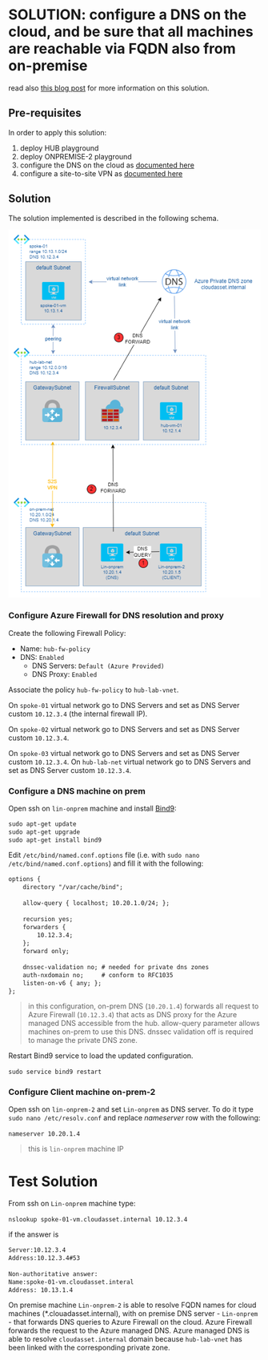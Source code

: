 # SOLUTION: configure a DNS on the cloud, and be sure that all machines are reachable via FQDN also from on-premise

read also [this blog post](https://nicolgit.github.io/dns-forwarding-azure-hub-and-spoke/) for more information on this solution.

## Pre-requisites

In order to apply this solution:

1. deploy HUB playground
2. deploy ONPREMISE-2 playground
3. configure the DNS on the cloud as [documented here](dns-on-prem.md)
4. configure a site-to-site VPN as [documented here](vnet-to-vnet.md)

## Solution

The solution implemented is described in the following schema.

![DNS](/images/dns.png)

### Configure Azure Firewall for DNS resolution and proxy
Create the following Firewall Policy:
* Name: `hub-fw-policy`
* DNS: `Enabled`
    * DNS Servers: `Default (Azure Provided)`
    * DNS Proxy: `Enabled`

Associate the policy `hub-fw-policy` to `hub-lab-vnet`. 

On `spoke-01` virtual network go to DNS Servers and set as DNS Server custom `10.12.3.4` (the internal firewall IP).

On `spoke-02` virtual network go to DNS Servers and set as DNS Server custom `10.12.3.4`.

On `spoke-03` virtual network go to DNS Servers and set as DNS Server custom `10.12.3.4`.
On `hub-lab-net` virtual network go to DNS Servers and set as DNS Server custom `10.12.3.4`.

### Configure a DNS machine on prem
Open ssh on `lin-onprem` machine and install [Bind9](https://www.isc.org/bind/):

```
sudo apt-get update
sudo apt-get upgrade
sudo apt-get install bind9
```

Edit `/etc/bind/named.conf.options` file (i.e. with `sudo nano /etc/bind/named.conf.options`) and fill it with the following:

```
options {
    directory "/var/cache/bind";

    allow-query { localhost; 10.20.1.0/24; };

    recursion yes;
    forwarders {
        10.12.3.4;
    };
    forward only;

    dnssec-validation no; # needed for private dns zones
    auth-nxdomain no;     # conform to RFC1035
    listen-on-v6 { any; };
};
```

> in this configuration, on-prem DNS (`10.20.1.4`) forwards all request to Azure Firewall (`10.12.3.4`) that acts as DNS proxy for the Azure managed DNS accessible from the hub. allow-query parameter allows machines on-prem to use this DNS. dnssec validation off is required to manage the private DNS zone.

Restart Bind9 service to load the updated configuration.

`sudo service bind9 restart`

### Configure Client machine on-prem-2

Open ssh on `lin-onprem-2` and set `Lin-onprem` as DNS server. To do it type `sudo nano /etc/resolv.conf` and replace _nameserver_ row with the following:

`nameserver 10.20.1.4` 
> this is `lin-onprem` machine IP

# Test Solution
From ssh on `Lin-onprem` machine type:

`nslookup spoke-01-vm.cloudasset.internal 10.12.3.4`

if the answer is 

```
Server:10.12.3.4
Address:10.12.3.4#53

Non-authoritative answer:
Name:spoke-01-vm.cloudasset.interal
Address: 10.13.1.4
```

On premise machine `Lin-onprem-2` is able to resolve FQDN names for cloud machines (*.clouadasset.internal), with on premise DNS server - `Lin-onprem` - that forwards DNS queries to Azure Firewall on the cloud. Azure Firewall forwards the request to the Azure managed DNS. Azure managed DNS is able to resolve `cloudasset.internal` domain because `hub-lab-vnet` has been linked with the corresponding private zone.

